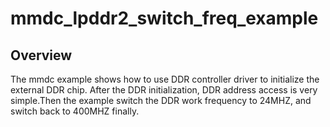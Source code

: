 # mmdc_lpddr2_switch_freq_example

## Overview
The mmdc example shows how to use DDR controller driver to initialize the external DDR chip.
After the DDR initialization, DDR address access is very simple.Then the example switch the
DDR work frequency to 24MHZ, and switch back to 400MHZ finally.


